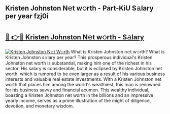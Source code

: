 ## Kristen Johnston N𝚎t w𝚘rth - Part-KiU S𝚊lary per year fzj0i

# <h2><a href="http://gc3ib2.nevu.top/?p=Kristen+Johnston">🔗 👉🔴 Kristen Johnston N𝚎t w𝚘rth - S𝚊lary</a></h2>

[![Kristen Johnston N𝚎t W𝚘rth](https://i.imgur.com/Oavwk0R.jpeg)](http://gc3ib2.nevu.top/?p=Kristen+Johnston)
What is Kristen Johnston n𝚎t w𝚘rth? What is Kristen Johnston s𝚊lary per year?
This prosperous individual's Kristen Johnston net worth is substantial, making him one of the richest in his sector. His salary is considerable, but it is eclipsed by Kristen Johnston net worth, which is rumored to be even larger as a result of his various business interests and valuable real estate investments. With a Kristen Johnston net worth that places him among the world's wealthiest, this man is renowned for his business savvy and financial acumen. This wealthy individual, boasting a Kristen Johnston net worth in the billions and an impressive yearly income, serves as a prime illustration of the might of diligence, devotion, and monetary wisdom.
